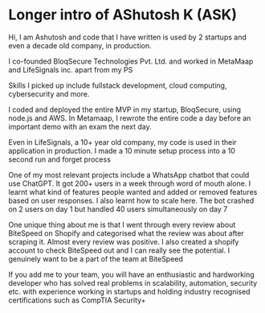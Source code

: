 # Longer intro of AShutosh K (ASK)
Hi, I am Ashutosh and code that I have written is used by 2 startups and even a decade old company, in production.

I co-founded BloqSecure Technologies Pvt. Ltd. and worked in MetaMaap and LifeSignals inc. apart from my PS 

Skills I picked up include fullstack development, cloud computing, cybersecurity and more. 

I coded and deployed the entire MVP in my startup, BloqSecure, using node.js and AWS. 
In Metamaap, I rewrote the entire code a day before an important demo with an exam the next day.

Even in LifeSignals, a 10+ year old company, my code is used in their application in production. I made a 10 minute setup process into a 10 second run and forget process

One of my most relevant projects include a WhatsApp chatbot that could use ChatGPT. It got 200+ users in a week through word of mouth alone. I learnt what kind of features people wanted and added or removed features based on user responses. I also learnt how to scale here. The bot crashed on 2 users on day 1 but handled 40 users simultaneously on day 7

One unique thing about me is that I went through every review about BiteSpeed on Shopify and categorised what the review was about after scraping it. Almost every review was positive. I also created a shopify account to check BiteSpeed out and I can really see the potential. I genuinely want to be a part of the team at BiteSpeed

If you add me to your team, you will have an enthusiastic and hardworking developer who has solved real problems in scalability, automation, security etc. with experience working in startups and holding industry recognised certifications such as CompTIA Security+
